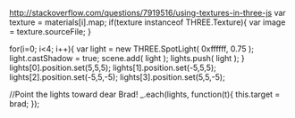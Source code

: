 
http://stackoverflow.com/questions/7919516/using-textures-in-three-js
var texture = materials[i].map;
if(texture instanceof THREE.Texture){
  var image = texture.sourceFile;
}



for(i=0; i<4; i++){
  var light = new THREE.SpotLight( 0xffffff, 0.75 );
  light.castShadow = true;
  scene.add( light );
  lights.push( light );
}
lights[0].position.set(5,5,5);
lights[1].position.set(-5,5,5);
lights[2].position.set(-5,5,-5);
lights[3].position.set(5,5,-5);

//Point the lights toward dear Brad!
_.each(lights, function(t){
  this.target = brad;
  });

